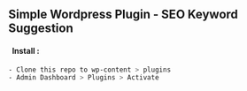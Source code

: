 ## Simple Wordpress Plugin - SEO Keyword Suggestion

#### &nbsp; Install : 

```bash
- Clone this repo to wp-content > plugins
- Admin Dashboard > Plugins > Activate
```

